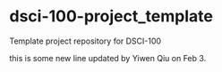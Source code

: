 # dsci-100-project_template
Template project repository for DSCI-100

this is some new line updated by Yiwen Qiu on Feb 3.
